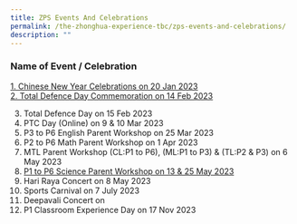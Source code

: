 ```yaml
---
title: ZPS Events And Celebrations
permalink: /the-zhonghua-experience-tbc/zps-events-and-celebrations/
description: ""
---
```

### **Name of Event / Celebration**

[1. Chinese New Year Celebrations on 20 Jan 2023](https://cms.isomer.gov.sg/sites/moe-zhonghuapri/folders/list-of-zps-events/editPage/1%20Chinese%20New%20Year%20Celebrations.md)
<br>[2. Total Defence Day Commemoration on 14 Feb 2023](https://cms.isomer.gov.sg/sites/moe-zhonghuapri/folders/list-of-zps-events/editPage/2%20Total%20Defence%20Day%20Commemoration.md)

3. Total Defence Day on 15 Feb 2023
4. PTC Day (Online) on 9 &amp; 10 Mar 2023
5. P3 to P6 English Parent Workshop on 25 Mar 2023
6. P2 to P6 Math Parent Workshop on 1 Apr 2023
7. MTL Parent Workshop (CL:P1 to P6), (ML:P1 to P3) &amp; (TL:P2 &amp; P3) on 6 May 2023
8. [P1 to P6 Science Parent Workshop on 13 &amp; 25 May 2023](https://cms.isomer.gov.sg/sites/moe-zhonghuapri/folders/list-of-zps-events/editPage/8%20P1%20to%20P6%20Parent%20Child%20Teacher%20Conference.md)
9. Hari Raya Concert on 8 May 2023
10. Sports Carnival on 7 July 2023
11. Deepavali Concert on
12. P1 Classroom Experience Day on 17 Nov 2023

